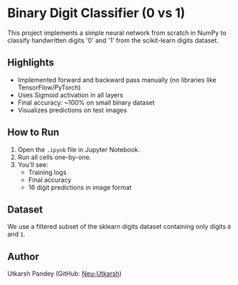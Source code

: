 # Binary Digit Classifier (0 vs 1)

This project implements a simple neural network from scratch in NumPy to classify handwritten digits '0' and '1' from the scikit-learn digits dataset.

## Highlights
- Implemented forward and backward pass manually (no libraries like TensorFlow/PyTorch)
- Uses Sigmoid activation in all layers
- Final accuracy: ~100% on small binary dataset
- Visualizes predictions on test images

## How to Run
1. Open the `.ipynb` file in Jupyter Notebook.
2. Run all cells one-by-one.
3. You'll see:
   - Training logs
   - Final accuracy
   - 16 digit predictions in image format

## Dataset
We use a filtered subset of the sklearn digits dataset containing only digits `0` and `1`.

## Author
Utkarsh Pandey (GitHub: [Neu-Utkarsh](https://github.com/Neu-Utkarsh))
